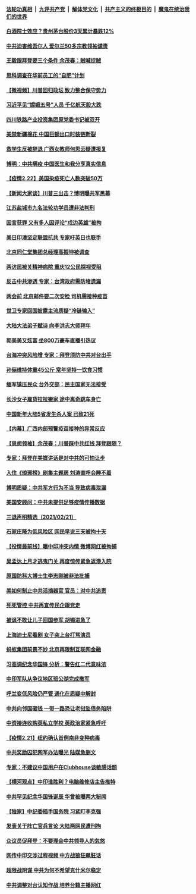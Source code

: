 

####  [法轮功真相](../../../../basic/blob/master/README.md?t=02230531) &nbsp;|&nbsp; [九评共产党](../../../../9ping.md/blob/master/README.md?t=02230531) &nbsp;|&nbsp; [解体党文化](../../../../jtdwh.md/blob/master/README.md?t=02230531)  &nbsp;|&nbsp; [共产主义的终极目的](../../../../gczydzjmd.md/blob/master/README.md?t=02230531) &nbsp;|&nbsp; [魔鬼在统治我们的世界](../../../../mgztzwmdsj.md/blob/master/README.md?t=02230531) 

#### [白酒院士效应？贵州茅台股价3天累计暴跌12%](../pages/nsc413/n12768099.md?t=02230531) 

#### [中共迫害维吾尔人 爱尔兰50多宗教领袖谴责](../pages/nsc413/n12768118.md?t=02230531) 

#### [王毅跟拜登要三个条件 余茂春：贼喊捉贼](../pages/nsc413/n12768125.md?t=02230531) 

#### [思科调查在华前员工的“自肥”计划](../pages/nsc413/n12768110.md?t=02230531) 

#### [【微视频】川普回归政坛 致力整合保守势力](../pages/nsc413/n12767702.md?t=02230531) 

#### [习近平见“嫦娥五号”人员 千亿航天股大跌](../pages/nsc413/n12767915.md?t=02230531) 

#### [四川铁路产业投资集团原党委书记被双开](../pages/nsc413/n12767712.md?t=02230531) 

#### [美禁新疆棉花 中国巨额出口时装链断裂](../pages/nsc413/n12767933.md?t=02230531) 

#### [救学生反被辞退 广西女教师何思云疑遭报复](../pages/nsc413/n12767273.md?t=02230531) 

#### [博明：中共瞒疫 中国医生和我分享真实信息](../pages/nsc413/n12767710.md?t=02230531) 

#### [【疫情2.22】美国染疫死亡人数突破50万](../pages/nsc413/n12767220.md?t=02230531) 

#### [【新闻大家谈】川普三出击？博明曝共军黑幕](../pages/nsc413/n12767803.md?t=02230531) 

#### [江苏盐城市九名法轮功学员遭非法判刑](../pages/nsc413/n12767476.md?t=02230531) 

#### [因言获罪 又有多人因评论“戍边英雄”被拘](../pages/nsc413/n12767546.md?t=02230531) 

#### [美日印澳坚定联盟抗共 专家吁英日也联手](../pages/nsc413/n12766502.md?t=02230531) 

#### [北京同仁堂集团总经理高振坤被调查](../pages/nsc413/n12767408.md?t=02230531) 

#### [两访民被关精神病院 重庆12公民探视受阻](../pages/nsc413/n12767303.md?t=02230531) 

#### [反击中共渗透 专家：台湾政府需防堵遗漏](../pages/nsc413/n12767230.md?t=02230531) 

#### [两会前 北京邮件要二次安检 司机需接种疫苗](../pages/nsc413/n12767045.md?t=02230531) 

#### [世卫专家回国披露主流质疑“冷链输入”](../pages/nsc413/n12767252.md?t=02230531) 


#### [大陆大法弟子赋诗 向李洪志大师拜年](../pages/nsc413/n12766336.md?t=02230531) 

#### [郭美美又炫富 坐800万豪车直播引热议](../pages/nsc413/n12766831.md?t=02230531) 

#### [台海冲突风险增 专家：拜登须防中共对台出手](../pages/nsc413/n12766568.md?t=02230531) 

#### [孙俪维持体重45公斤 常年坚持一饮食习惯](../pages/nsc413/n12766316.md?t=02230531) 

#### [缅军镇压民众 台外交部：民主国家无法接受](../pages/nsc413/n12766437.md?t=02230531) 

#### [长沙女子雇货拉拉搬家 途中离奇跳车身亡](../pages/nsc413/n12766082.md?t=02230531) 

#### [中国新年大陆5省发生杀人案 已致21死](../pages/nsc413/n12766435.md?t=02230531) 

#### [【内幕】广西内部预警疫苗接种的异常反应](../pages/nsc413/n12763818.md?t=02230531) 

#### [【思想领袖】余茂春：川普踩中共红线 拜登跟随？](../pages/nsc413/n12763052.md?t=02230531) 

#### [专家：拜登在美媒讲话是对中共的可怕让步](../pages/nsc413/n12765744.md?t=02230531) 

#### [入住《琅琊榜》剧集主题房 刘涛直呼会睡不着](../pages/nsc413/n12765995.md?t=02230531) 

#### [博明质疑：中共军方行为不当 导致病毒泄漏](../pages/nsc413/n12766212.md?t=02230531) 

#### [美国安顾问：中共未提供足够疫情传播数据](../pages/nsc413/n12766139.md?t=02230531) 

#### [三退声明精选（2021/02/21）](../pages/nsc413/n12766287.md?t=02230531) 

#### [石家庄降为低风险区 网民早说三天被拘十天](../pages/nsc413/n12766146.md?t=02230531) 

#### [【役情最前线】曝中印冲突内情 微博网红被拘捕](../pages/nsc413/n12765864.md?t=02230531) 

#### [吴孟达上月才逃鬼门关 再度惊传紧急返港入院](../pages/nsc413/n12765848.md?t=02230531) 

#### [原国防科大博士生李志刚被非法批捕](../pages/nsc413/n12765812.md?t=02230531) 

#### [美如何制止中共活摘器官 官员：对中共追责](../pages/nsc413/n12765940.md?t=02230531) 

#### [死死管控 中共再宣传民企跟党走](../pages/nsc413/n12765965.md?t=02230531) 

#### [被讽不敢让儿子回国参军 胡锡进急了](../pages/nsc413/n12765948.md?t=02230531) 

#### [上海迪士尼看剧 女子突上台打骂演员](../pages/nsc413/n12765966.md?t=02230531) 

#### [蚂蚁集团前景不妙 北京再限制互联网金融](../pages/nsc413/n12765691.md?t=02230531) 

#### [习高调纪念华国锋 分析：警告红二代意味浓](../pages/nsc413/n12765796.md?t=02230531) 

#### [中印军队从争议地区班公湖完成撤军](../pages/nsc413/n12765907.md?t=02230531) 

#### [呼兰变低风险仍严管 通化在质疑中解封](../pages/nsc413/n12765839.md?t=02230531) 

#### [中共向邻国砸钱 一带一路恐让老挝坠债务陷阱](../pages/nsc413/n12765822.md?t=02230531) 

#### [中资接连收购英私立学校 英政治家紧急呼吁](../pages/nsc413/n12765815.md?t=02230531) 

#### [【疫情2.21】纽约确认首例南非变种病毒](../pages/nsc413/n12765333.md?t=02230531) 

#### [中共奖励囚犯网军办法曝光 陆媒急删文](../pages/nsc413/n12765759.md?t=02230531) 

#### [专家：不建议中国用户在Clubhouse谈敏感话题](../pages/nsc413/n12765729.md?t=02230531) 

#### [【横河观点】中印谁胜利？电脑维修店主告推特](../pages/nsc413/n12764958.md?t=02230531) 

#### [中共罕见纪念华国锋诞辰 华曾被曝两大秘闻](../pages/nsc413/n12765477.md?t=02230531) 

#### [【独家】中纪委插手国务院 习紧盯李克强](../pages/nsc413/n12760322.md?t=02230531) 

#### [发表关于阵亡官兵言论 大陆两网民遭刑拘](../pages/nsc413/n12765327.md?t=02230531) 

#### [众议员促拜登：不要理会中共领导人的忽悠](../pages/nsc413/n12763784.md?t=02230531) 

#### [网传中印交涉过程视频 中方战狼狂飙脏话](../pages/nsc413/n12765375.md?t=02230531) 

#### [超限战阴谋 中共为何不希望克什米尔稳定](../pages/nsc413/n12759043.md?t=02230531) 

#### [中共调整对台认知作战 培养台籍主播网红](../pages/nsc413/n12765216.md?t=02230531) 

